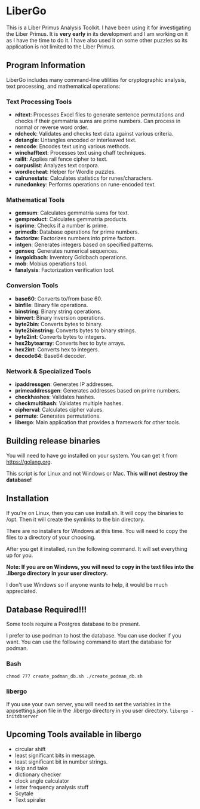 # LiberGo
This is a Liber Primus Analysis Toolkit. I have been using it for investigating the Liber Primus. It is **very early** in its development and I am working on it as I have the time to do it. I have also used it on some other puzzles so its application is not limited to the Liber Primus.

## Program Information

LiberGo includes many command-line utilities for cryptographic analysis, text processing, and mathematical operations:

### Text Processing Tools
- **rdtext**: Processes Excel files to generate sentence permutations and checks if their gemmatria sums are prime numbers. Can process in normal or reverse word order.
- **rdcheck**: Validates and checks text data against various criteria.
- **detangle**: Untangles encoded or interleaved text.
- **rencode**: Encodes text using various methods.
- **winchafftext**: Processes text using chaff techniques.
- **railit**: Applies rail fence cipher to text.
- **corpuslist**: Analyzes text corpora.
- **wordlecheat**: Helper for Wordle puzzles.
- **calrunestats**: Calculates statistics for runes/characters.
- **runedonkey**: Performs operations on rune-encoded text.

### Mathematical Tools
- **gemsum**: Calculates gemmatria sums for text.
- **gemproduct**: Calculates gemmatria products.
- **isprime**: Checks if a number is prime.
- **primedb**: Database operations for prime numbers.
- **factorize**: Factorizes numbers into prime factors.
- **intgen**: Generates integers based on specified patterns.
- **genseq**: Generates numerical sequences.
- **invgoldbach**: Inventory Goldbach operations.
- **mob**: Mobius operations tool.
- **fanalysis**: Factorization verification tool.

### Conversion Tools
- **base60**: Converts to/from base 60.
- **binfile**: Binary file operations.
- **binstring**: Binary string operations.
- **binvert**: Binary inversion operations.
- **byte2bin**: Converts bytes to binary.
- **byte2binstring**: Converts bytes to binary strings.
- **byte2int**: Converts bytes to integers.
- **hex2bytearray**: Converts hex to byte arrays.
- **hex2int**: Converts hex to integers.
- **decode64**: Base64 decoder.

### Network & Specialized Tools
- **ipaddressgen**: Generates IP addresses.
- **primeaddressgen**: Generates addresses based on prime numbers.
- **checkhashes**: Validates hashes.
- **checkmultihash**: Validates multiple hashes.
- **cipherval**: Calculates cipher values.
- **permute**: Generates permutations.
- **libergo**: Main application that provides a framework for other tools.

## Building release binaries
You will need to have go installed on your system. You can get it from https://golang.org.

This script is for Linux and not Windows or Mac.
**This will not destroy the database!**

## Installation
If you're on Linux, then you can use install.sh. It will copy the binaries to /opt. Then it will create the symlinks to the bin directory.

There are no installers for Windows at this time. You will need to copy the files to a directory of your choosing.

After you get it installed, run the following command. It will set everything up for you.

**Note: If you are on Windows, you will need to copy in the text files into the .libergo directory in your user directory.**

I don't use Windows so if anyone wants to help, it would be much appreciated.

## Database Required!!!
Some tools require a Postgres database to be present.

I prefer to use podman to host the database. You can use docker if you want. You can use the following command to start the database for podman.

### Bash
`chmod 777 create_podman_db.sh ./create_podman_db.sh`

### libergo
If you use your own server, you will need to set the variables in the appsettings.json file in the .libergo directory in you user directory.
`libergo -initdbserver`

## Upcoming Tools available in libergo
- circular shift
- least significant bits in message.
- least significant bit in number strings.
- skip and take
- dictionary checker
- clock angle calculator
- letter frequency analysis stuff
- Scytale
- Text spiraler